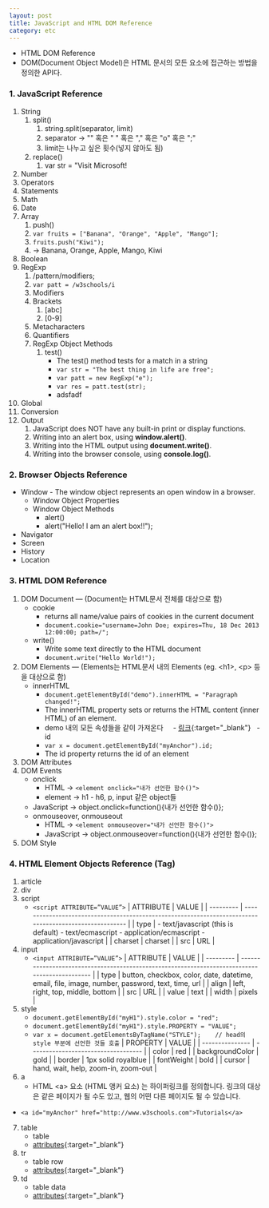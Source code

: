 ```yaml
---
layout: post
title: JavaScript and HTML DOM Reference
category: etc
---
```


- HTML DOM Reference
- DOM(Document Object Model)은 HTML 문서의 모든 요소에 접근하는 방법을 정의한 API다.



### 1. JavaScript Reference  

1. String  
   1. split()  
      1. string.split(separator, limit)
      2. separator &rarr; "" 혹은 " " 혹은 "," 혹은 "o" 혹은 ";"  
      3. limit는 나누고 싶은 횟수(넣지 않아도 됨)                
   2. replace()  
      1. var str = "Visit Microsoft!        
2. Number
3. Operators
4. Statements
5. Math
6. Date
7. Array
   1. push()
   2. `var fruits = ["Banana", "Orange", "Apple", "Mango"];`
   3. `fruits.push("Kiwi");`
   4. &rarr; Banana, Orange, Apple, Mango, Kiwi
8. Boolean
9. RegExp
   1. /pattern/modifiers;
   2. `var patt = /w3schools/i`
   3. Modifiers
   4. Brackets
      1. [abc]
      2. [0-9]
   5. Metacharacters
   6. Quantifiers
   7. RegExp Object Methods
      1. test()  
         - The test() method tests for a match in a string  
         - `var str = "The best thing in life are free";` 
         - `var patt = new RegExp("e");`  
         - `var res = patt.test(str);`  
         - adsfadf   
9. Global
9. Conversion
9. Output
   1. JavaScript does NOT have any built-in print or display functions.
   2. Writing into an alert box, using **window.alert()**.
   3. Writing into the HTML output using **document.write()**.
   4. Writing into the browser console, using **console.log()**.

### 2. Browser Objects Reference

- Window - The window object represents an open window in a browser.
   - Window Object Properties
   - Window Object Methods
       - alert()
       - alert("Hello! I am an alert box!!");
- Navigator
- Screen
- History
- Location
  
### 3. HTML DOM Reference
1. DOM Document — (Document는 HTML문서 전체를 대상으로 함)
   - cookie
      - returns all name/value pairs of cookies in the current document
      - `document.cookie="username=John Doe; expires=Thu, 18 Dec 2013 12:00:00; path=/";`
   - write()
     - Write some text directly to the HTML document
     - `document.write("Hello World!");`
2. DOM Elements — (Elements는 HTML문서 내의 Elements (eg. \<h1>, \<p> 등을 대상으로 함)
   - innerHTML
     - `document.getElementById("demo").innerHTML = "Paragraph changed!";`
     - The innerHTML property sets or returns the HTML content (inner HTML) of an element.
     - demo 내의 모든 속성들을 같이 가져온다
     - [링크](http://www.w3schools.com/jsref/tryit.asp?filename=tryjsref_element_innerhtml){:target="_blank"}
   - id
     - `var x = document.getElementById("myAnchor").id;`
     - The id property returns the id of an element
3. DOM Attributes
4. DOM Events
   - onclick
     - HTML → `<element onclick="내가 선언한 함수()">`
     - element → h1 - h6, p, input 같은 object들
   - JavaScript → object.onclick=function(){내가 선언한 함수()};
   - onmouseover, onmouseout
     - HTML → `<element onmouseover="내가 선언한 함수()">`
     - JavaScript → object.onmouseover=function(){내가 선언한 함수()};
5. DOM Style

### 4. HTML Element Objects Reference (Tag)

1. article
2. div
3. script
   - `<script ATTRIBUTE=”VALUE”>`
| ATTRIBUTE | VALUE                                                                                                   |
| --------- | ------------------------------------------------------------------------------------------------------- |
| type      | - text/javascript (this is default)  - text/ecmascript  - application/ecmascript  - application/javascript  |
| charset   | charset                                                                                                 |
| src       | URL                                                                                                     |
4. input
   - `<input ATTRIBUTE=”VALUE”>`
| ATTRIBUTE | VALUE                                                                                          |
| --------- | ---------------------------------------------------------------------------------------------- |
| type      | button, checkbox, color, date, datetime, email, file, image, number, password, text, time, url |
| align     | left, right, top, middle, bottom                                                               |
| src       | URL                                                                                            |
| value     | text                                                                                           |
| width     | pixels                                                                                         |
5. style
   - `document.getElementById("myH1").style.color = "red";`
   - `document.getElementById("myH1").style.PROPERTY = "VALUE";`
   - `var x = document.getElementsByTagName("STYLE");    // head의 style 부분에 선언한 것들 호출`
| PROPERTY        | VALUE                               |
| --------------- | ----------------------------------- |
| color           | red                                 |
| backgroundColor | gold                                |
| border          | 1px solid royalblue                 |
| fontWeight      | bold                                |
| cursor          | hand, wait, help, zoom-in, zoom-out |
6. a
   - HTML \<a> 요소 (HTML 앵커 요소) 는 하이퍼링크를 정의합니다. 링크의 대상은 같은 페이지가 될 수도 있고, 웹의 어떤 다른 페이지도 될 수 있습니다. 
  - `<a id="myAnchor" href="http://www.w3schools.com">Tutorials</a>`
7. table 
   - table
   - [attributes](http://www.w3schools.com/tags/ref_attributes.asp){:target="_blank"}
8. tr
   - table row
   - [attributes](http://www.w3schools.com/tags/ref_attributes.asp){:target="_blank"}
9. td
   - table data
   - [attributes](http://www.w3schools.com/tags/ref_attributes.asp){:target="_blank"}
    
